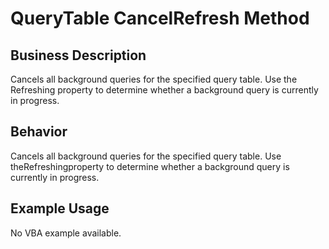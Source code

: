 # QueryTable CancelRefresh Method

## Business Description
Cancels all background queries for the specified query table. Use the Refreshing property to determine whether a background query is currently in progress.

## Behavior
Cancels all background queries for the specified query table. Use theRefreshingproperty to determine whether a background query is currently in progress.

## Example Usage
No VBA example available.